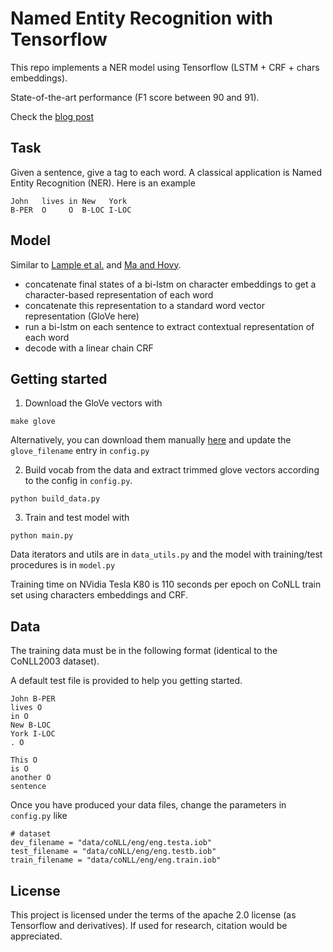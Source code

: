 # Named Entity Recognition with Tensorflow

This repo implements a NER model using Tensorflow (LSTM + CRF + chars embeddings).

State-of-the-art performance (F1 score between 90 and 91).

Check the [blog post](https://guillaumegenthial.github.io/sequence-tagging-with-tensorflow.html)

## Task

Given a sentence, give a tag to each word. A classical application is Named Entity Recognition (NER). Here is an example

```
John   lives in New   York
B-PER  O     O  B-LOC I-LOC
```


## Model

Similar to [Lample et al.](https://arxiv.org/abs/1603.01360) and [Ma and Hovy](https://arxiv.org/pdf/1603.01354.pdf).

- concatenate final states of a bi-lstm on character embeddings to get a character-based representation of each word
- concatenate this representation to a standard word vector representation (GloVe here)
- run a bi-lstm on each sentence to extract contextual representation of each word
- decode with a linear chain CRF



## Getting started

1. Download the GloVe vectors with

```
make glove
```

Alternatively, you can download them manually [here](https://nlp.stanford.edu/projects/glove/) and update the `glove_filename` entry in `config.py`

2. Build vocab from the data and extract trimmed glove vectors according to the config in `config.py`.

```
python build_data.py
```

3. Train and test model with 

```
python main.py
```

Data iterators and utils are in `data_utils.py` and the model with training/test procedures is in `model.py`

Training time on NVidia Tesla K80 is 110 seconds per epoch on CoNLL train set using characters embeddings and CRF.




## Data


The training data must be in the following format (identical to the CoNLL2003 dataset). 

A default test file is provided to help you getting started.


```
John B-PER
lives O
in O
New B-LOC
York I-LOC
. O

This O
is O
another O
sentence
```


Once you have produced your data files, change the parameters in `config.py` like

```
# dataset
dev_filename = "data/coNLL/eng/eng.testa.iob"
test_filename = "data/coNLL/eng/eng.testb.iob"
train_filename = "data/coNLL/eng/eng.train.iob"
```




## License 

This project is licensed under the terms of the apache 2.0 license (as Tensorflow and derivatives). If used for research, citation would be appreciated.

